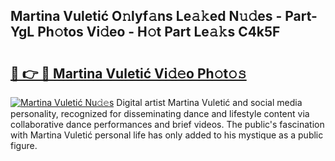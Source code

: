 ## Martina Vuletić O𝚗lyf𝚊ns Le𝚊𝚔ed N𝚞𝚍es - Part-YgL Ph𝚘tos Vi𝚍eo - H𝚘t Part Le𝚊𝚔s C4k5F

# <h2><a href="http://hf8kt04.feru.top/?c=Martina+Vuletic%cc%81">🔗 👉 🔴 Martina Vuletić Vi𝚍𝚎o Ph𝚘t𝚘𝚜</a></h2>

[![Martina Vuletić Nu𝚍𝚎s](https://i.imgur.com/0TWrTi3.gif)](http://hf8kt04.feru.top/?c=Martina+Vuletic%cc%81)
Digital artist Martina Vuletić and social media personality, recognized for disseminating dance and lifestyle content via collaborative dance performances and brief videos. The public's fascination with Martina Vuletić personal life has only added to his mystique as a public figure. 
